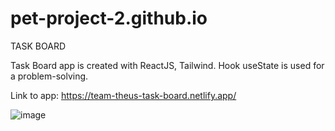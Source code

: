 # pet-project-2.github.io
 TASK BOARD                      
                                        
Task Board app is created with ReactJS, Tailwind.
Hook useState is used for a problem-solving.

Link to app: https://team-theus-task-board.netlify.app/

![image](https://github.com/team-theus/pet-project-2.github.io/assets/143797226/199fad0c-1e0b-4974-a813-d52f10a11578)
